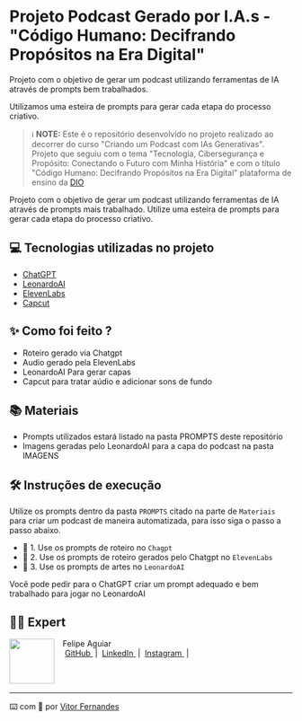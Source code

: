 # Projeto Podcast Gerado por I.A.s - "Código Humano: Decifrando Propósitos na Era Digital"

Projeto com o objetivo de gerar um podcast utilizando ferramentas de IA através de prompts bem trabalhados.

Utilizamos uma esteira de prompts para gerar cada etapa do processo criativo.

 > ℹ️ **NOTE:** Este é o repositório desenvolvido no projeto realizado ao decorrer do curso "Criando um Podcast com IAs Generativas". Projeto que seguiu com o tema "Tecnologia, Cibersegurança e Propósito: Conectando o Futuro com Minha História" e com o título "Código Humano: Decifrando Propósitos na Era Digital" plataforma de ensino da [DIO](https://dio.me)

Projeto com o objetivo de gerar um podcast utilizando ferramentas de IA através de prompts mais trabalhado.
Utilize uma esteira de prompts para gerar cada etapa do processo criativo.

## 💻 Tecnologias utilizadas no projeto

- [ChatGPT](https://chat.openai.com/) 
- [LeonardoAI](https://app.leonardo.ai/)
- [ElevenLabs](https://elevenlabs.io/)
- [Capcut](https://www.capcut.com/pt-br/)

## ✨ Como foi feito ?

- Roteiro gerado via Chatgpt
- Audio gerado pela ElevenLabs
- LeonardoAI Para gerar capas
- Capcut para tratar aúdio e adicionar sons de fundo

## 📚 Materiais

- Prompts utilizados estará listado na pasta PROMPTS deste repositório 
- Imagens geradas pelo LeonardoAI para a capa do podcast na pasta IMAGENS


## 🛠️ Instruções de execução

Utilize os prompts dentro da pasta `PROMPTS` citado na parte de `Materiais` para criar um podcast de maneira automatizada, para isso siga o passo a passo abaixo.

- 🤖 1. Use os prompts de roteiro no `Chagpt`
- 🤖 2. Use os prompts de roteiro gerados pelo Chatgpt no  `ElevenLabs`
- 🤖 3. Use os prompts de artes no `LeonardoAI`

Você pode pedir para o ChatGPT criar um prompt adequado e bem trabalhado para jogar no LeonardoAI

## 👨‍💻 Expert

<p>
    <img 
      align=left 
      margin=10 
      width=80 
      src="https://avatars.githubusercontent.com/u/37452836?v=4"
    />
    <p>&nbsp&nbsp&nbspFelipe Aguiar<br>
    &nbsp&nbsp&nbsp
    <a 
        href="https://github.com/Vifernandestech">
        GitHub
    </a>
    &nbsp;|&nbsp;
    <a 
        href="www.linkedin.com/in/vifernandescybersec">
        LinkedIn
    </a>
    &nbsp;|&nbsp;
    <a 
        href="https://www.instagram.com/_thatsnotadream/">
        Instagram
    </a>
    &nbsp;|&nbsp;</p>
</p>
<br/><br/>
<p>

---

⌨️ com 💜 por [Vitor Fernandes](https://github.com/Vifernandestech)

